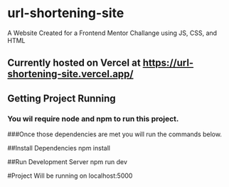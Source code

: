 # url-shortening-site
A Website Created for a Frontend Mentor Challange using JS, CSS, and HTML

## Currently hosted on Vercel at https://url-shortening-site.vercel.app/

## Getting Project Running
### You wil require node and npm to run this project.

###Once those dependencies are met you will run the commands below.

##Install Dependencies
npm install

##Run Development Server
npm run dev

#Project Will be running on localhost:5000
